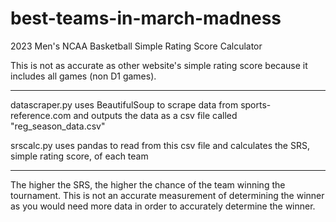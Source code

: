 # best-teams-in-march-madness
2023 Men's NCAA Basketball Simple Rating Score Calculator

This is not as accurate as other website's simple rating score because it includes all games (non D1 games).

-------------------------------------------------------------------------------------------------------------------------------

datascraper.py uses BeautifulSoup to scrape data from sports-reference.com and outputs the data as a csv file called "reg_season_data.csv"

srscalc.py uses pandas to read from this csv file and calculates the SRS, simple rating score, of each team

-------------------------------------------------------------------------------------------------------------------------------

The higher the SRS, the higher the chance of the team winning the tournament. This is not an accurate measurement of determining the winner as you would need more data
in order to accurately determine the winner.
